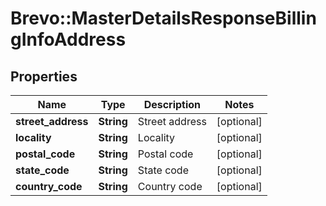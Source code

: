 # Brevo::MasterDetailsResponseBillingInfoAddress

## Properties
Name | Type | Description | Notes
------------ | ------------- | ------------- | -------------
**street_address** | **String** | Street address | [optional] 
**locality** | **String** | Locality | [optional] 
**postal_code** | **String** | Postal code | [optional] 
**state_code** | **String** | State code | [optional] 
**country_code** | **String** | Country code | [optional] 


